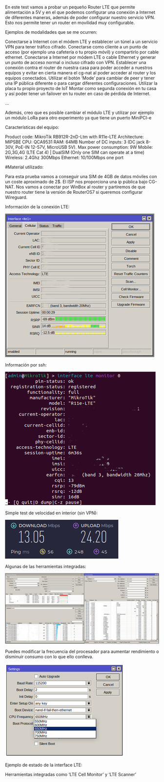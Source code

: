 En este test vamos a probar un pequeño Router LTE que permite alimentación a 5V y en el que podemos configurar una conexión a Internet de diferentes maneras, además de poder configurar nuestro servicio VPN. Esto nos permite tener un router en movilidad muy configurable.

Ejemplos de modalidades que se me ocurren:

Conectarse a Internet con el módem LTE y establecer un túnel a un servicio VPN para tener tráfico cifrado.
Conectarse como cliente a un punto de acceso (por ejemplo una cafetería o tu propio móvil) y compartirlo por cable ethernet.
Conectarse a Internet por módem LTE o cable Ethernet y generar un punto de acceso normal o incluso cifrado con VPN.
Establecer una conexión contra el router de nuestra casa para poder acceder a nuestros equipos y evitar en cierta manera el cg-nat al poder acceder al router y los equipos conectados.
Utilizar el botón ‘Mode’ para cambiar de peer y tener una IP pública diferente o para cargar diferentes configuraciones.
Utilizar la placa tu propio proyecto de IoT
Montar como segunda conexión en tu casa y así poder tener un failover en tu router en caso de pérdida de Internet.

…

Además, creo que es posible cambiar el módulo LTE y utilizar por ejemplo un módulo LoRa para otro experimento ya que tiene un puerto MiniPCI-e



Características del equipo:

Product code: MikroTik RB912R-2nD-Ltm with R11e-LTE
Architecture: MIPSBE
CPU: QCA9531
RAM: 64MB
Number of DC inputs: 3 (DC jack 8-30V, PoE-IN 12-57V, MicroUSB 5V).
Max power consumption: 9W
Mobile: 2G,3G,4G (LTE Cat 4) | DualSIM (Only one SIM can operate at a time)
Wireless: 2.4Ghz 300Mbps
Ethernet: 10/100Mbps one port


#Material utilizado:

Para esta prueba vamos a conseguir una SIM de 4GB de datos móviles con un coste aproximado de 2$. El ISP nos proporciona una ip pública bajo CG-NAT.
Nos vamos a conectar por WinBox al router y partiremos de que nuestro router tiene la versión de RouterOS7 si queremos configurar Wireguard.

Información de la conexión LTE:

![](https://github.com/modoBitcoin/mikrotik/blob/main/RB912R-2nD-LTm/lte_info.png?raw=true)

Información por ssh:

![](https://github.com/modoBitcoin/mikrotik/blob/main/RB912R-2nD-LTm/lte_info_console.png?raw=true)

Simple test de velocidad en interior (sin VPN):

![](https://github.com/modoBitcoin/mikrotik/blob/main/RB912R-2nD-LTm/test_indoor.png)

Algunas de las herramientas integradas:

![](https://github.com/modoBitcoin/mikrotik/blob/main/RB912R-2nD-LTm/tools.png?raw=true)

Puedes modificar la frecuencia del procesador para aumentar rendimiento o disminuir consumo con lo que ello conlleva.

![](https://github.com/modoBitcoin/mikrotik/blob/main/RB912R-2nD-LTm/cpu_frequency.png?raw=true)


















Ejemplo de estado de la interface LTE:

Herramientas integradas como ‘LTE Cell Monitor’ y ‘LTE Scanner’
